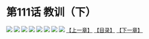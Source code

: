# 第111话 教训（下）
![](https://mhpic.xiaomingtaiji.net/comic/D/斗破苍穹拆分版/111话/1.jpg-zymk.middle.webp)
![](https://mhpic.xiaomingtaiji.net/comic/D/斗破苍穹拆分版/111话/2.jpg-zymk.middle.webp)
![](https://mhpic.xiaomingtaiji.net/comic/D/斗破苍穹拆分版/111话/3.jpg-zymk.middle.webp)
![](https://mhpic.xiaomingtaiji.net/comic/D/斗破苍穹拆分版/111话/4.jpg-zymk.middle.webp)
![](https://mhpic.xiaomingtaiji.net/comic/D/斗破苍穹拆分版/111话/5.jpg-zymk.middle.webp)
![](https://mhpic.xiaomingtaiji.net/comic/D/斗破苍穹拆分版/111话/6.jpg-zymk.middle.webp)
![](https://mhpic.xiaomingtaiji.net/comic/D/斗破苍穹拆分版/111话/7.jpg-zymk.middle.webp)
![](https://mhpic.xiaomingtaiji.net/comic/D/斗破苍穹拆分版/111话/8.jpg-zymk.middle.webp)
[【上一章】](./110.md)
[【目录】](./READMD.md)
[【下一章】](./112.md)

